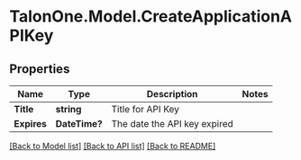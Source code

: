 # TalonOne.Model.CreateApplicationAPIKey
## Properties

Name | Type | Description | Notes
------------ | ------------- | ------------- | -------------
**Title** | **string** | Title for API Key | 
**Expires** | **DateTime?** | The date the API key expired | 

[[Back to Model list]](../README.md#documentation-for-models) [[Back to API list]](../README.md#documentation-for-api-endpoints) [[Back to README]](../README.md)

